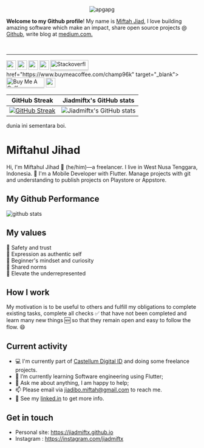 
<link rel="stylesheet" href="../css/social-circles.min.css">

 <p align="center"> <img src="https://komarev.com/ghpvc/?username=jiadmiftx&label=Profile%20views&color=0e75b6&style=flat" alt="apgapg" /> </p>

<p valign="middle">

**Welcome to my Github profile**! My name is <a href="https://instagram.com/jiadmiftx">Miftah Jiad</a>, I love building amazing software which make an impact, share open source projects @ <a href="https://github.com/jiadmiftx">Github</a>, write blog at <a href="https://jiadmiftx.medium.com/">medium.com.


</p>

<br clear="both" />


------------

<p><a href="https://www.twitter.com/jiadmiftx"><img src="https://img.shields.io/badge/twitter-%231DA1F2.svg?&style=for-the-badge&logo=twitter&logoColor=white" height=25></a> <a href="https://www.linkedin.com/in/miftahuljihad/"><img src="https://img.shields.io/badge/linkedin-%230077B5.svg?&style=for-the-badge&logo=linkedin&logoColor=white" height=25></a> <a href="https://medium.com/@jiadmiftx"><img src="https://img.shields.io/badge/medium-%2312100E.svg?&style=for-the-badge&logo=medium&logoColor=white" height=25></a> <a href="https://jiadmiftx.github.io"><img src="https://img.shields.io/badge/jiadmiftx.github.io-portfolio-orange" height=25></a> <a href="https://stackoverflow.com/users/10075714/jiad-miftah" target="_blank"><img src="https://logos-download.com/wp-content/uploads/2019/01/Stack_Overflow_Logo-700x283.png" alt="Stackoverflow" style="height: 26px !important;width: 100px !important;box-shadow: 0px 3px 2px 0px rgba(190, 190, 190, 0.5) !important;-webkit-box-shadow: 0px 3px 2px 0px rgba(190, 190, 190, 0.5) !important;"height=25 ></a>  <a>
href="https://www.buymeacoffee.com/champ96k" target="_blank"><img src="https://www.buymeacoffee.com/assets/img/custom_images/orange_img.png" alt="Buy Me A Coffee" style="height: 26px !important;width: 100px !important;box-shadow: 0px 3px 2px 0px rgba(190, 190, 190, 0.5) !important;-webkit-box-shadow: 0px 3px 2px 0px rgba(190, 190, 190, 0.5) !important;"height=25 ></a> <a href="https://tusharnikam-5dfde.web.app"><img src="https://img.shields.io/badge/developer-portfolio-green" height=25></a> </p>


   

GitHub Streak             |  Jiadmiftx's GitHub stats
:-------------------------:|:-------------------------:
 [![GitHub Streak](https://github-readme-streak-stats.herokuapp.com?user=jiadmiftx&theme=dracula&hide_border=true)](https://git.io/streak-stats) | ![Jiadmiftx's GitHub stats](https://github-readme-stats.vercel.app/api?username=jiadmiftx&count_private=true&theme=radical)

dunia ini sementara boi.

# Miftahul Jihad

Hi, I'm Miftahul Jihad 👨 (he/him)—a freelancer. I live in West Nusa Tenggara, Indonesia. 🙌 I'm a Mobile Developer with Flutter. Manage projects with git and understanding to publish projects on Playstore or Appstore. 

## My Github Performance

![github stats](https://github-readme-stats.vercel.app/api?username=jiadmiftx&show_icons=true)

## My values

💖 Safety and trust<br>
🌟 Expression as authentic self<br>
🍏 Beginner's mindset and curiosity<br>
🙌 Shared norms<br>
🚀 Elevate the underrepresented

## How I work

My motivation is to be useful to others and fulfill my obligations to complete existing tasks, complete all checks ✅ that have not been completed and learn many new things 🆕 so that they remain open and easy to follow the flow. 😄

## Current activity

- 💻 I'm currently part of <a href="https://castellumdigital.id">Castellum Digital ID</a> and doing some freelance projects.
- 📖 I’m currently learning Software engineering using Flutter;
- 💬 Ask me about anything, I am happy to help;
- 📫 Please email via jiadibo.miftah@gmail.com to reach me.
- 📝 See my <a href="https://www.linkedin.com/in/miftahuljihad/">linked.in</a> to get more info.

## Get in touch

- Personal site: https://jiadmiftx.github.io
- Instagram : https://instagram.com/jiadmiftx
